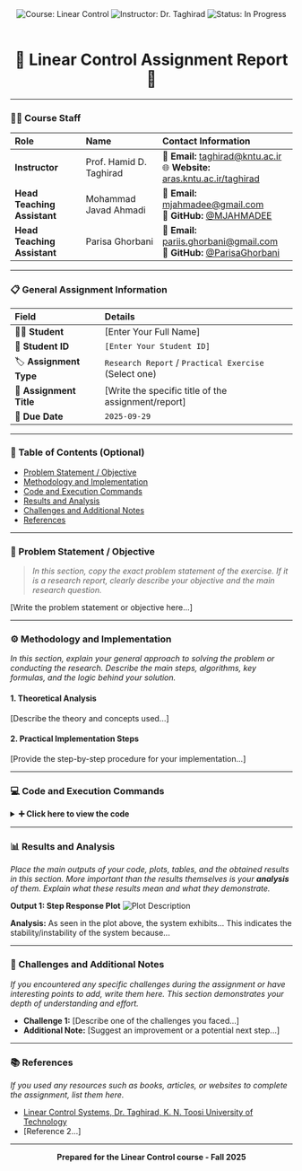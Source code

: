 <div align="center">
  <img src="https://img.shields.io/badge/Course-Linear_Control-blue.svg" alt="Course: Linear Control">
  <img src="https://img.shields.io/badge/Instructor-Dr._Taghirad-green.svg" alt="Instructor: Dr. Taghirad">
  <img src="https://img.shields.io/badge/Status-In_Progress-yellow.svg" alt="Status: In Progress">
</div>

<br>

<h1 align="center">
  🚀 Linear Control Assignment Report 🚀
</h1>

---

### 👨‍🏫 Course Staff

| Role | Name | Contact Information |
| :--- | :--- | :--- |
| **Instructor** | Prof. Hamid D. Taghirad | 📧 **Email:** [taghirad@kntu.ac.ir](mailto:taghirad@kntu.ac.ir) <br> 🌐 **Website:** [aras.kntu.ac.ir/taghirad](https://aras.kntu.ac.ir/taghirad/) |
| **Head Teaching Assistant** | Mohammad Javad Ahmadi | 📧 **Email:** [mjahmadee@gmail.com](mailto:mjahmadee@gmail.com) <br> 🐙 **GitHub:** [@MJAHMADEE](https://github.com/MJAHMADEE) |
| **Head Teaching Assistant** | Parisa Ghorbani | 📧 **Email:** [pariis.ghorbani@gmail.com](mailto:pariis.ghorbani@gmail.com) <br> 🐙 **GitHub:** [@ParisaGhorbani](https://github.com/ParisaGhorbani) |

---

### 📋 General Assignment Information

| Field | Details |
| :--- | :--- |
| 🧑‍🎓 **Student** | [Enter Your Full Name] |
| 🔢 **Student ID** | `[Enter Your Student ID]` |
| 🏷️ **Assignment Type** | `Research Report` / `Practical Exercise` (Select one) |
| 🎯 **Assignment Title** | [Write the specific title of the assignment/report] |
| 📅 **Due Date** | `2025-09-29` |

---

### 📝 Table of Contents (Optional)
- [Problem Statement / Objective](#-problem-statement--objective)
- [Methodology and Implementation](#️-methodology-and-implementation)
- [Code and Execution Commands](#-code-and-execution-commands)
- [Results and Analysis](#-results-and-analysis)
- [Challenges and Additional Notes](#-challenges-and-additional-notes)
- [References](#-references)

---

### 🎯 Problem Statement / Objective

> *In this section, copy the exact problem statement of the exercise. If it is a research report, clearly describe your objective and the main research question.*

[Write the problem statement or objective here...]

---

### ⚙️ Methodology and Implementation

*In this section, explain your general approach to solving the problem or conducting the research. Describe the main steps, algorithms, key formulas, and the logic behind your solution.*

#### 1. Theoretical Analysis
[Describe the theory and concepts used...]

#### 2. Practical Implementation Steps
[Provide the step-by-step procedure for your implementation...]

---

### 💻 Code and Execution Commands

<details>
<summary>
  <strong>➕ Click here to view the code</strong>
</summary>

*Place your final code in this section. Be sure to specify the programming language for correct syntax highlighting. Also, explain how to run your code.*

**How to Run:**
```bash
# Example for running a Python script
python main.py --input data.csv
```

**Main Code:**
```python
#
# Place your Python code here
#
def main():
    print("Hello, Linear Control!")

if __name__ == "__main__":
    main()
```

</details>

---

### 📊 Results and Analysis

*Place the main outputs of your code, plots, tables, and the obtained results in this section. More important than the results themselves is your **analysis** of them. Explain what these results mean and what they demonstrate.*

**Output 1: Step Response Plot**
![Plot Description](link-to-your-plot-image.png)

**Analysis:**
As seen in the plot above, the system exhibits... This indicates the stability/instability of the system because...

---

### 🤔 Challenges and Additional Notes

*If you encountered any specific challenges during the assignment or have interesting points to add, write them here. This section demonstrates your depth of understanding and effort.*

- **Challenge 1:** [Describe one of the challenges you faced...]
- **Additional Note:** [Suggest an improvement or a potential next step...]

---

### 📚 References

*If you used any resources such as books, articles, or websites to complete the assignment, list them here.*

- [Linear Control Systems, Dr. Taghirad, K. N. Toosi University of Technology](https://aras.kntu.ac.ir/taghirad/)
- [Reference 2...]

---
<div align="center">

**Prepared for the Linear Control course - Fall 2025**

</div>
